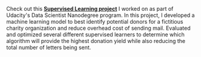 Check out this __[Supervised Learning project](https://github.com/avelicha/Supervised_Learning_DSND_CharityML/blob/master/finding_donors_charityml.ipynb)__ I worked on as part of Udacity's Data Scientist Nanodegree program. In this project, I developed a machine learning model to best identify potential donors for a fictitious charity organization and reduce overhead cost of sending mail. Evaluated and optimized several different supervised learners to determine which algorithm will provide the highest donation yield while also reducing the total number of letters being sent.
